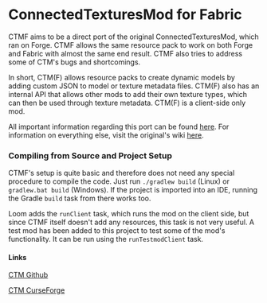 # ConnectedTexturesMod for Fabric

CTMF aims to be a direct port of the original ConnectedTexturesMod, which ran on Forge. CTMF allows the same resource pack to work on both Forge and Fabric with almost the same end result. CTMF also tries to address some of CTM's bugs and shortcomings.

In short, CTM(F) allows resource packs to create dynamic models by adding custom JSON to model or texture metadata files. CTM(F) also has an internal API that allows other mods to add their own texture types, which can then be used through texture metadata. CTM(F) is a client-side only mod.

All important information regarding this port can be found [here](https://github.com/PepperCode1/ConnectedTexturesMod-Fabric/wiki). For information on everything else, visit the original's wiki [here](https://github.com/Chisel-Team/ConnectedTexturesMod/wiki).

### Compiling from Source and Project Setup

CTMF's setup is quite basic and therefore does not need any special procedure to compile the code. Just run `./gradlew build` (Linux) or `gradlew.bat build` (Windows). If the project is imported into an IDE, running the Gradle `build` task from there works too.

Loom adds the `runClient` task, which runs the mod on the client side, but since CTMF itself doesn't add any resources, this task is not very useful. A test mod has been added to this project to test some of the mod's functionality. It can be run using the `runTestmodClient` task.

#### Links

[CTM Github](https://github.com/Chisel-Team/ConnectedTexturesMod)

[CTM CurseForge](https://www.curseforge.com/minecraft/mc-mods/ctm)

